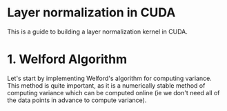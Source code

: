 # Layer normalization in CUDA

This is a guide to building a layer normalization kernel in CUDA.

# 1. Welford Algorithm

Let's start by implementing Welford's algorithm for computing variance. This method is quite important, as it is a numerically stable method of computing variance which can be computed online (ie we don't need all of the data points in advance to compute variance).
